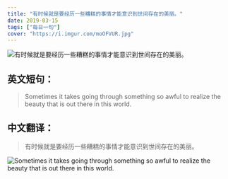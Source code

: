 ```yaml
---
title: "有时候就是要经历一些糟糕的事情才能意识到世间存在的美丽。"
date: 2019-03-15
tags: ["每日一句"]
cover: "https://i.imgur.com/moOFVUR.jpg"
---
```


![有时候就是要经历一些糟糕的事情才能意识到世间存在的美丽。](https://i.imgur.com/jYYczaQ.jpg)

## 英文短句：
> Sometimes it takes going through something so awful to realize the beauty that is out there in this world.

<!--more-->

## 中文翻译：
> 有时候就是要经历一些糟糕的事情才能意识到世间存在的美丽。

![Sometimes it takes going through something so awful to realize the beauty that is out there in this world.](https://i.imgur.com/zuMGAmA.jpg)

